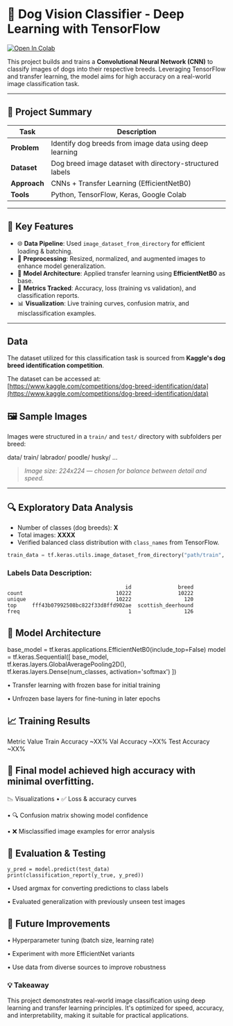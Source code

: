 # 🐶 Dog Vision Classifier - Deep Learning with TensorFlow

[![Open In Colab](https://colab.research.google.com/assets/colab-badge.svg)](https://colab.research.google.com/github/Olamaryse/Dog-vision/blob/main/dog_vision.ipynb)


This project builds and trains a **Convolutional Neural Network (CNN)** to classify images of dogs into their respective breeds. Leveraging TensorFlow and transfer learning, the model aims for high accuracy on a real-world image classification task.

---

## 📁 Project Summary

| Task            | Description |
|-----------------|-------------|
| **Problem**     | Identify dog breeds from image data using deep learning |
| **Dataset**     | Dog breed image dataset with directory-structured labels |
| **Approach**    | CNNs + Transfer Learning (EfficientNetB0) |
| **Tools**       | Python, TensorFlow, Keras, Google Colab |

---

## 🧠 Key Features

- 🌐 **Data Pipeline**: Used `image_dataset_from_directory` for efficient loading & batching.
- 🧼 **Preprocessing**: Resized, normalized, and augmented images to enhance model generalization.
- 🧪 **Model Architecture**: Applied transfer learning using **EfficientNetB0** as base.
- 🧾 **Metrics Tracked**: Accuracy, loss (training vs validation), and classification reports.
- 📊 **Visualization**: Live training curves, confusion matrix, and misclassification examples.

---

## Data

The dataset utilized for this classification task is sourced from **Kaggle's dog breed identification competition**.

The dataset can be accessed at: [https://www.kaggle.com/competitions/dog-breed-identification/data](https://www.kaggle.com/competitions/dog-breed-identification/data)

## 🖼️ Sample Images

Images were structured in a `train/` and `test/` directory with subfolders per breed:


data/
train/
labrador/
poodle/
husky/
...

> *Image size: 224x224 — chosen for balance between detail and speed.*

---

## 🔍 Exploratory Data Analysis

- Number of classes (dog breeds): **X**
- Total images: **XXXX**
- Verified balanced class distribution with `class_names` from TensorFlow.

```python
train_data = tf.keras.utils.image_dataset_from_directory("path/train", image_size=(224, 224))
```

### Labels Data Description:

```
                                      id               breed
count                              10222               10222
unique                             10222                 120
top     fff43b07992508bc822f33d8ffd902ae  scottish_deerhound
freq                                   1                 126
```

## 🧱 Model Architecture

base_model = tf.keras.applications.EfficientNetB0(include_top=False)
model = tf.keras.Sequential([
    base_model,
    tf.keras.layers.GlobalAveragePooling2D(),
    tf.keras.layers.Dense(num_classes, activation='softmax')
])

• Transfer learning with frozen base for initial training

• Unfrozen base layers for fine-tuning in later epochs

## 📈 Training Results
Metric	Value
Train Accuracy	~XX%
Val Accuracy	~XX%
Test Accuracy	~XX%

## 🚀 Final model achieved high accuracy with minimal overfitting.

📉 Visualizations
• ✅ Loss & accuracy curves

• 🔍 Confusion matrix showing model confidence

• ❌ Misclassified image examples for error analysis

## 🧪 Evaluation & Testing

```
y_pred = model.predict(test_data)
print(classification_report(y_true, y_pred))
```

• Used argmax for converting predictions to class labels

• Evaluated generalization with previously unseen test images

## 🚀 Future Improvements
• Hyperparameter tuning (batch size, learning rate)

• Experiment with more EfficientNet variants

• Use data from diverse sources to improve robustness

### 💡 Takeaway
This project demonstrates real-world image classification using deep learning and transfer learning principles. It's optimized for speed, accuracy, and interpretability, making it suitable for practical applications.
